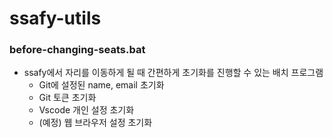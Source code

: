# ssafy-utils

### before-changing-seats.bat
- ssafy에서 자리를 이동하게 될 때 간편하게 초기화를 진행할 수 있는 배치 프로그램
  - Git에 설정된 name, email 초기화
  - Git 토큰 초기화
  - Vscode 개인 설정 초기화
  - (예정) 웹 브라우저 설정 초기화
